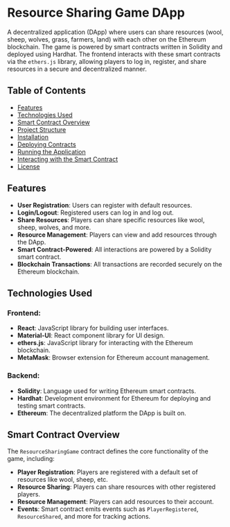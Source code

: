 # Resource Sharing Game DApp

A decentralized application (DApp) where users can share resources (wool, sheep, wolves, grass, farmers, land) with each other on the Ethereum blockchain. The game is powered by smart contracts written in Solidity and deployed using Hardhat. The frontend interacts with these smart contracts via the `ethers.js` library, allowing players to log in, register, and share resources in a secure and decentralized manner.

## Table of Contents
- [Features](#features)
- [Technologies Used](#technologies-used)
- [Smart Contract Overview](#smart-contract-overview)
- [Project Structure](#project-structure)
- [Installation](#installation)
- [Deploying Contracts](#deploying-contracts)
- [Running the Application](#running-the-application)
- [Interacting with the Smart Contract](#interacting-with-the-smart-contract)
- [License](#license)

## Features

- **User Registration**: Users can register with default resources.
- **Login/Logout**: Registered users can log in and log out.
- **Share Resources**: Players can share specific resources like wool, sheep, wolves, and more.
- **Resource Management**: Players can view and add resources through the DApp.
- **Smart Contract-Powered**: All interactions are powered by a Solidity smart contract.
- **Blockchain Transactions**: All transactions are recorded securely on the Ethereum blockchain.

## Technologies Used

### Frontend:
- **React**: JavaScript library for building user interfaces.
- **Material-UI**: React component library for UI design.
- **ethers.js**: JavaScript library for interacting with the Ethereum blockchain.
- **MetaMask**: Browser extension for Ethereum account management.

### Backend:
- **Solidity**: Language used for writing Ethereum smart contracts.
- **Hardhat**: Development environment for Ethereum for deploying and testing smart contracts.
- **Ethereum**: The decentralized platform the DApp is built on.

## Smart Contract Overview

The `ResourceSharingGame` contract defines the core functionality of the game, including:
- **Player Registration**: Players are registered with a default set of resources like wool, sheep, etc.
- **Resource Sharing**: Players can share resources with other registered players.
- **Resource Management**: Players can add resources to their account.
- **Events**: Smart contract emits events such as `PlayerRegistered`, `ResourceShared`, and more for tracking actions.
